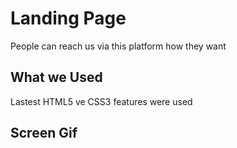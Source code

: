<h1> Landing Page </h1>

People can reach us via this platform how they want

<h2> What we Used</h2>

Lastest HTML5 ve CSS3 features were used

<h2> Screen Gif </h2>